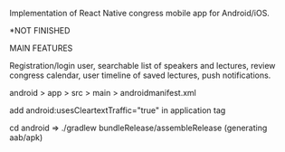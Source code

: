 Implementation of React Native congress mobile app for Android/iOS.

\*NOT FINISHED

MAIN FEATURES

Registration/login user, searchable list of speakers and lectures, review congress calendar, user timeline of saved lectures, push notifications.

android > app > src > main > androidmanifest.xml

add android:usesCleartextTraffic="true" in application tag

cd android => ./gradlew bundleRelease/assembleRelease (generating aab/apk)
